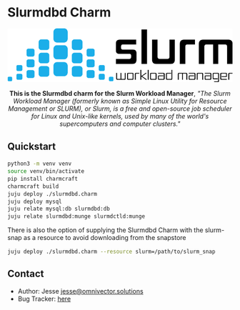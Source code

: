 # Slurmdbd Charm


![alt text](.github/slurm.png)

<p align="center"><b>This is the Slurmdbd charm for the Slurm Workload Manager</b>, <i>"The Slurm Workload Manager (formerly known as Simple Linux Utility for Resource Management or SLURM), or Slurm, is a free and open-source job scheduler for Linux and Unix-like kernels, used by many of the world's supercomputers and computer clusters."</i></p>

Quickstart
----------


```bash
python3 -m venv venv
source venv/bin/activate
pip install charmcraft
charmcraft build
juju deploy ./slurmdbd.charm
juju deploy mysql
juju relate mysql:db slurmdbd:db
juju relate slurmdbd:munge slurmdctld:munge
```
There is also the option of supplying the Slurmdbd Charm with the slurm-snap as a resource to avoid downloading from the snapstore

```bash
juju deploy ./slurmdbd.charm --resource slurm=/path/to/slurm_snap
```

Contact
-------
 - Author: Jesse <jesse@omnivector.solutions>
 - Bug Tracker: [here](https://github.com/omnivector-solutions/charm-slurmdbd)
